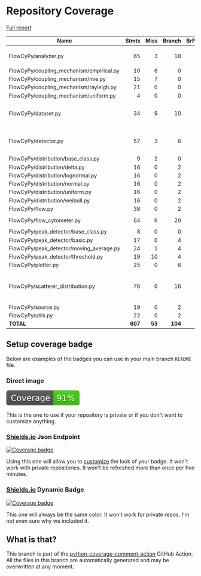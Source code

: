 # Repository Coverage

[Full report](https://htmlpreview.github.io/?https://github.com/MartinPdeS/FlowCyPy/blob/python-coverage-comment-action-data/htmlcov/index.html)

| Name                                       |    Stmts |     Miss |   Branch |   BrPart |   Cover |   Missing |
|------------------------------------------- | -------: | -------: | -------: | -------: | ------: | --------: |
| FlowCyPy/analyzer.py                       |       65 |        3 |       18 |        3 |     93% |48, 112, 117 |
| FlowCyPy/coupling\_mechanism/empirical.py  |       10 |        6 |        0 |        0 |     40% |     38-46 |
| FlowCyPy/coupling\_mechanism/mie.py        |       15 |        7 |        0 |        0 |     53% |     45-77 |
| FlowCyPy/coupling\_mechanism/rayleigh.py   |       21 |        0 |        0 |        0 |    100% |           |
| FlowCyPy/coupling\_mechanism/uniform.py    |        4 |        0 |        0 |        0 |    100% |           |
| FlowCyPy/dataset.py                        |       34 |        9 |       10 |        1 |     68% |37-38, 54-64, 110-111 |
| FlowCyPy/detector.py                       |       57 |        3 |        6 |        2 |     92% |89-90, 116->exit, 148 |
| FlowCyPy/distribution/base\_class.py       |        9 |        2 |        0 |        0 |     78% |    23, 27 |
| FlowCyPy/distribution/delta.py             |       16 |        0 |        2 |        0 |    100% |           |
| FlowCyPy/distribution/lognormal.py         |       16 |        0 |        2 |        0 |    100% |           |
| FlowCyPy/distribution/normal.py            |       16 |        0 |        2 |        0 |    100% |           |
| FlowCyPy/distribution/uniform.py           |       16 |        0 |        2 |        0 |    100% |           |
| FlowCyPy/distribution/weibull.py           |       16 |        0 |        2 |        0 |    100% |           |
| FlowCyPy/flow.py                           |       38 |        0 |        2 |        0 |    100% |           |
| FlowCyPy/flow\_cytometer.py                |       64 |        6 |       20 |        1 |     87% |   113-118 |
| FlowCyPy/peak\_detector/base\_class.py     |        8 |        0 |        0 |        0 |    100% |           |
| FlowCyPy/peak\_detector/basic.py           |       17 |        0 |        4 |        0 |    100% |           |
| FlowCyPy/peak\_detector/moving\_average.py |       24 |        1 |        4 |        1 |     93% |        77 |
| FlowCyPy/peak\_detector/threshold.py       |       19 |       10 |        4 |        0 |     48% |     43-62 |
| FlowCyPy/plotter.py                        |       25 |        0 |        6 |        1 |     97% |    71->84 |
| FlowCyPy/scatterer\_distribution.py        |       76 |        6 |       16 |        4 |     89% |126, 163, 220-224, 247 |
| FlowCyPy/source.py                         |       19 |        0 |        2 |        0 |    100% |           |
| FlowCyPy/utils.py                          |       22 |        0 |        2 |        0 |    100% |           |
|                                  **TOTAL** |  **607** |   **53** |  **104** |   **13** | **89%** |           |


## Setup coverage badge

Below are examples of the badges you can use in your main branch `README` file.

### Direct image

[![Coverage badge](https://raw.githubusercontent.com/MartinPdeS/FlowCyPy/python-coverage-comment-action-data/badge.svg)](https://htmlpreview.github.io/?https://github.com/MartinPdeS/FlowCyPy/blob/python-coverage-comment-action-data/htmlcov/index.html)

This is the one to use if your repository is private or if you don't want to customize anything.

### [Shields.io](https://shields.io) Json Endpoint

[![Coverage badge](https://img.shields.io/endpoint?url=https://raw.githubusercontent.com/MartinPdeS/FlowCyPy/python-coverage-comment-action-data/endpoint.json)](https://htmlpreview.github.io/?https://github.com/MartinPdeS/FlowCyPy/blob/python-coverage-comment-action-data/htmlcov/index.html)

Using this one will allow you to [customize](https://shields.io/endpoint) the look of your badge.
It won't work with private repositories. It won't be refreshed more than once per five minutes.

### [Shields.io](https://shields.io) Dynamic Badge

[![Coverage badge](https://img.shields.io/badge/dynamic/json?color=brightgreen&label=coverage&query=%24.message&url=https%3A%2F%2Fraw.githubusercontent.com%2FMartinPdeS%2FFlowCyPy%2Fpython-coverage-comment-action-data%2Fendpoint.json)](https://htmlpreview.github.io/?https://github.com/MartinPdeS/FlowCyPy/blob/python-coverage-comment-action-data/htmlcov/index.html)

This one will always be the same color. It won't work for private repos. I'm not even sure why we included it.

## What is that?

This branch is part of the
[python-coverage-comment-action](https://github.com/marketplace/actions/python-coverage-comment)
GitHub Action. All the files in this branch are automatically generated and may be
overwritten at any moment.